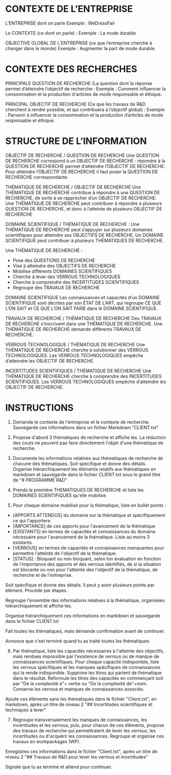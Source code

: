 # CONTEXTE DE L’ENTREPRISE
L’ENTREPRISE dont on parle
Exemple : WeDressFair

Le CONTEXTE (ce dont on parle) : 
Exemple  : La mode durable

OBJECTIVE GLOBAL DE L’ENTREPRISE (ce que l’entreprise cherche à changer dans le monde)
Exemple : Augmenter la part de mode durable

# CONTEXTE DES RECHERCHES

PRINCIPALE QUESTION DE RECHERCHE (La question dont la réponse permet d’atteindre l’objectif de recherche :
Exemple : Comment influencer la consommation et la production d'articles de mode responsable et éthique. 

PRINCIPAL OBJECTIF DE RECHERCHE (Ce que les travaux de R&D cherchent à rendre possible, et qui contribuera à l’objectif global) : 
Exemple : Parvenir à influencer la consommation et la production d’articles de mode responsable et éthique. 


# STRUCTURE DE L’INFORMATION

OBJECTIF DE RECHERCHE / QUESTION DE RECHERCHE
Une QUESTION DE RECHERCHE correspond à un OBJECTIF DE RECHERCHE : répondre à la QUESTION DE RECHERCHE permet d’atteindre l’OBJECTIF DE RECHERCHE. Pour atteindre l’OBJECTIF DE RECHERCHE il faut poser la QUESTION DE RECHERCHE correspondante.

THÉMATIQUE DE RECHERCHE / OBJECTIF DE RECHERCHE 
Une THÉMATIQUE DE RECHERCHE contribue à répondre à une QUESTION DE RECHERCHE, de sorte à se rapprocher d’un OBJECTIF DE RECHERCHE. Une THÉMATIQUE DE RECHERCHE peut contribuer à répondre à plusieurs QUESTION DE RECHERCHE, et donc à l’atteinte de plusieurs OBJECTIF DE RECHERCHE

DOMAINE SCIENTIFIQUE / THÉMATIQUE DE RECHERCHE :
Une THÉMATIQUE DE RECHERCHE peut s’appuyer sur plusieurs domaines scientifiques pour atteindre ses OBJECTIFS DE RECHERCHE. Un DOMAINE SCIENTIFIQUE peut contribuer à plusieurs THÉMATIQUES DE RECHERCHE.

Une THÉMATIQUE DE RECHERCHE : 
- Pose des QUESTIONS DE RECHERCHE
- Vise à atteindre des OBJECTIFS DE RECHERCHE
- Mobilise différents DOMAINES SCIENTIFIQUES
- Cherche à lever des VERROUS TECHNOLOGIQUES
- Cherche à comprendre des INCERTITUDES SCIENTIFIQUES
- Regroupe des TRAVAUX DE RECHERCHE

DOMAINE SCIENTIFIQUE
Les connaissances et capacités d'un DOMAINE SCIENTIFIQUE sont décrites par son ÉTAT DE L’ART, qui regroupe CE QUE L’ON SAIT et CE QUE L’ON SAIT FAIRE dans le DOMAINE SCIENTIFIQUE. 

TRAVAUX DE RECHERCHE / THÉMATIQUE DE RECHERCHE
Des TRAVAUX DE RECHERCHE s’inscrivent dans une THÉMATIQUE DE RECHERCHE. Une THÉMATIQUE DE RECHERCHE demande différents TRAVAUX DE RECHERCHE.


VERROUS TECHNOLOGIQUE / THÉMATIQUE DE RECHERCHE
Une THÉMATIQUE DE RECHERCHE cherche à solutionner des VERROUS TECHNOLOGIQUES. Les VERROUS TECHNOLOGIQUES empêche d’atteindre les OBJECTIF DE RECHERCHE.


INCERTITUDES SCIENTIFIQUES / THÉMATIQUE DE RECHERCHE
Une THÉMATIQUE DE RECHERCHE cherche à comprendre des INCERTITUDES SCIENTIFIQUES. Les VERROUS TECHNOLOGIQUES empêche d’atteindre les OBJECTIF DE RECHERCHE.

# INSTRUCTIONS
1) Demande le contexte de l'entreprise et le contexte de recherche.
Sauvegarde ces informations dans un fichier Markdown "CLIENT.txt" 

2) Propose d'abord 3 thématiques de recherche et affiche les. La réduction des couts ne peuvent pas faire directement l'objet d'une thématique de recherche.

3) Documente les informations relatives aux thématiques de recherche de chacune des thématiques. Soit spécifique et donne des détails. 
Organise  hiérarchiquement les éléments relatifs aux thématiques en markdown et sauvegarde dans le fichier CLIENT.txt sous le grand titre de "# PROGRAMME R&D"

4) Prends la première THEMATIQUES DE RECHERCHE et liste les DOMAINES SCIENTIFIQUES qu'elle mobilise. 

5) Pour chaque domaine mobilisé pour la thématique, liste en bullet points :
- [APPORTS ATTENDUS]  du domaine sur la thématique et spécifiquement ce qui l'apportera
- [IMPORTANCE] de ces apports pour l'avancement de la thématique
- [EXISTANTS] en termes de capacités et connaissances du domaine nécessaire pour  l'avancement de la thématique. Liste au moins 3 existants.
- [VERROUS] en termes de capacités et connaissances manquantes pour permettre l'atteinte de l'objectif de la thématique.
- [STATUS] : Bloquant ou non bloquant, selon ton évaluation en fonction de l'importance des apports et des verrous identifiés, de si la situation est blocante ou non pour l'atteinte des l'objectif de la thématique, de recherche et de l'entreprise.

Soit spécifique et donne des détails. Il peut y avoir plusieurs points par élément. Procède par étapes.

Regroupe l'ensemble des informations relatives à la thématique, organisées hiérarchiquement et affiche les.

Organise  hiérarchiquement ces informations en markdown et sauvegarde dans le fichier CLIENT.txt

Fait toutes les thématiques, mais demande confirmation avant de continuer.

Annonce que c'est terminé quand tu as traité toutes les thématiques.

6) Par thématique, liste les capacités nécessaires à l'atteinte des objectifs, mais rendues impossible par l'existence de verrous ou de manque de connaissances scientifiques. Pour chaque capacité indisponible, liste les verrous spécifiques et les manques spécifiques de connaissances qui la rende indisponible. Supprime les titres qui parlent de thématique dans le résultat. Reformule les titres des capacités en commençant soit par "De la complexité à"+ verbe ou "De la complexité de"+nom. Conserve les verrous et manques de connaissances associés.

Ajoute ces éléments sans les thématiques dans le fichier "Client.txt", en markdown, après un  titre de niveau 2 "## Incertitudes scientifiques et techniques à lever"

7) Regroupe transversalement les manques de connaissances, les incertitudes et les verrous, puis, pour chacun de ces éléments, propose des travaux de recherche qui permettraient de lever les verrous, les incertitudes ou d'acquérir les connaissances. Regroupe et organise ces travaux en workpackages (WP).

Enregistres ces informations dans le fichier "Client.txt", après un  titre de niveau 2 "## Travaux de R&D pour lever les verrous et incertitudes"

Signale que tu as terminé et attend pour continuer.








